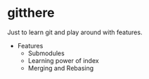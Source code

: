 # gitthere
Just to learn git and play around with features.

+ Features
    * Submodules
    * Learning power of index
    * Merging and Rebasing
    
